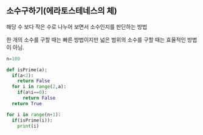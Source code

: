 ## 소수구하기(에라토스테네스의 체)

해당 수 보다 작은 수로 나누어 보면서 소수인지를 판단하는 방법

한 개의 소수를 구할 때는 빠른 방법이지만 넓은 범위의 소수를 구할 때는 효율적인 방법이 아님.

```python
n=100

def isPrime(a):
  if(a<2):
    return False
  for i in range(2,a):
    if(a%i==0):
      return False
  return True

for i in range(n+1):
  if(isPrime(i)):
    print(i)
```

